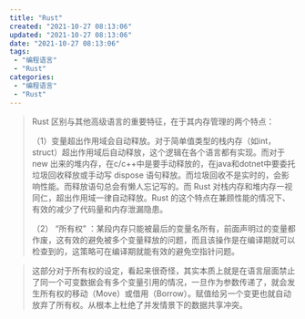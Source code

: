 ```yaml
---
title: "Rust"
created: "2021-10-27 08:13:06"
updated: "2021-10-27 08:13:06"
date: "2021-10-27 08:13:06"
tags: 
 - "编程语言"
 - "Rust"
categories: 
 - "编程语言"
 - "Rust"
---
```


>Rust 区别与其他高级语言的重要特征，在于其内存管理的两个特点：
>
>（1）变量超出作用域会自动释放。对于简单值类型的栈内存（如int，struct）超出作用域后自动释放，这个逻辑在各个语言都有实现。而对于 new 出来的堆内存，在c/c++中是要手动释放的，在java和dotnet中要委托垃圾回收释放或手动写 dispose 语句释放。而垃圾回收不是实时的，会影响性能。而释放语句总会有懒人忘记写的。而 Rust 对栈内存和堆内存一视同仁，超出作用域一律自动释放。Rust 的这个特点在兼顾性能的情况下、有效的减少了代码量和内存泄漏隐患。
>
>（2） “所有权” ：某段内存只能被最后的变量名所有，前面声明过的变量都作废，这有效的避免被多个变量释放的问题，而且该操作是在编译期就可以检查到的，这策略可在编译期就能有效的避免空指针问题。

>这部分对于所有权的设定，看起来很奇怪，其实本质上就是在语言层面禁止了同一个可变数据会有多个变量引用的情况，一旦作为参数传递了，就会发生所有权的移动（Move）或借用（Borrow）。赋值给另一个变更也就自动放弃了所有权。从根本上杜绝了并发情景下的数据共享冲突。